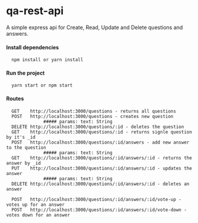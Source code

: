 # qa-rest-api
A simple express api for Create, Read, Update and Delete questions and answers.

#### Install dependencies
```
  npm install or yarn install
```

#### Run the project
```
  yarn start or npm start
```

#### Routes
```
  GET    http://localhost:3000/questions - returns all questions
  POST   http://localhost:3000/questions - creates new question
              ##### params: text: String
  DELETE http://localhost:3000/questions/:id - deletes the question
  GET    http://localhost:3000/questions/:id - returns signle question by it's _id
  POST   http://localhost:3000/questions/:id/answers - add new answer to the question
              ##### params: text: String
  GET    http://localhost:3000/questions/:id/answers/:id - returns the answer by _id
  PUT    http://localhost:3000/questions/:id/answers/:id - updates the answer
              ##### params: text: String
  DELETE http://localhost:3000/questions/:id/answers/:id - deletes an answer
  
  POST   http://localhost:3000/questions/:id/answers/:id/vote-up - votes up for an answer
  POST   http://localhost:3000/questions/:id/answers/:id/vote-down - votes down for an answer
```
